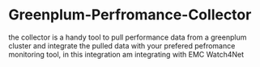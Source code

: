 # Greenplum-Perfromance-Collector
the collector is a handy tool to pull performance data from a greenplum cluster and integrate the pulled data with your prefered pefromance monitoring tool, in this integration am integrating with EMC Watch4Net
